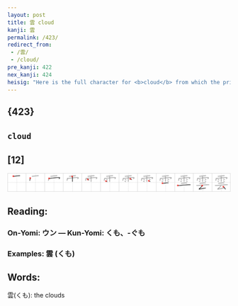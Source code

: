 ```yaml
---
layout: post
title: 雲 cloud
kanji: 雲
permalink: /423/
redirect_from:
 - /雲/
 - /cloud/
pre_kanji: 422
nex_kanji: 424
heisig: "Here is the full character for <b>cloud</b> from which the primitive for a <i>rising cloud</i> derives. <i>Clouds</i> begin with vapors <i>rising</i> up in small <i>clouds</i> from the surface of the earth, and then gathering to make <b>clouds</b> that eventually dump their <i>rain</i> back on the earth."
---
```


## {423}

## `cloud`

## [12]

<div class="stroke"><img src="../images/E99BB2.png" /></div>

## Reading:

### On-Yomi: ウン &mdash; Kun-Yomi: くも、-ぐも

### Examples: 雲 (くも)

## Words:

雲(くも): the clouds
